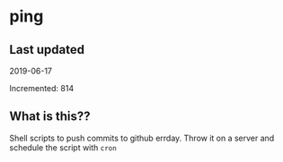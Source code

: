 # ping

## Last updated
2019-06-17

Incremented: 814

## What is this??
Shell scripts to push commits to github errday. Throw it on a server and schedule the script with `cron`
